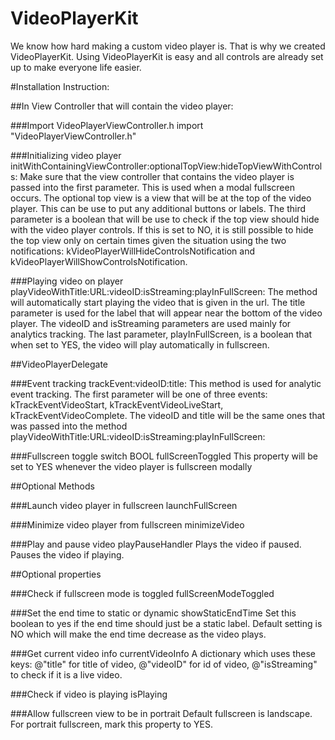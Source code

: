 VideoPlayerKit
==============

We know how hard making a custom video player is. That is why we created VideoPlayerKit. Using VideoPlayerKit is easy and all controls are already set up to make everyone life easier.

#Installation Instruction:

##In View Controller that will contain the video player:

###Import VideoPlayerViewController.h
    import "VideoPlayerViewController.h"

###Initializing video player
    initWithContainingViewController:optionalTopView:hideTopViewWithControls:
Make sure that the view controller that contains the video player is passed into the first parameter. This is used when a modal fullscreen occurs. The optional top view is a view that will be at the top of the video player. This can be use to put any additional buttons or labels. The third parameter is a boolean that will be use to check if the top view should hide with the video player controls. If this is set to NO, it is still possible to hide the top view only on certain times given the situation using the two notifications: kVideoPlayerWillHideControlsNotification and kVideoPlayerWillShowControlsNotification.

###Playing video on player
    playVideoWithTitle:URL:videoID:isStreaming:playInFullScreen:
The method will automatically start playing the video that is given in the url. The title parameter is used for the label that will appear near the bottom of the video player. The videoID and isStreaming parameters are used mainly for analytics tracking. The last parameter, playInFullScreen, is a boolean that when set to YES, the video will play automatically in fullscreen.

##VideoPlayerDelegate

###Event tracking
    trackEvent:videoID:title:
This method is used for analytic event tracking. The first parameter will be one of three events: kTrackEventVideoStart, kTrackEventVideoLiveStart, kTrackEventVideoComplete. The videoID and title will be the same ones that was passed into the method playVideoWithTitle:URL:videoID:isStreaming:playInFullScreen:

###Fullscreen toggle switch
    BOOL fullScreenToggled
This property will be set to YES whenever the video player is fullscreen modally

##Optional Methods

###Launch video player in fullscreen
    launchFullScreen

###Minimize video player from fullscreen
    minimizeVideo

###Play and pause video
    playPauseHandler
Plays the video if paused. Pauses the video if playing.

##Optional properties

###Check if fullscreen mode is toggled
    fullScreenModeToggled

###Set the end time to static or dynamic
    showStaticEndTime
Set this boolean to yes if the end time should just be a static label. Default setting is NO which will make the end time decrease as the video plays.

###Get current video info
    currentVideoInfo
A dictionary which uses these keys: @"title" for title of video, @"videoID" for id of video, @"isStreaming" to check if it is a live video.

###Check if video is playing
    isPlaying

###Allow fullscreen view to be in portrait
Default fullscreen is landscape. For portrait fullscreen, mark this property to YES.